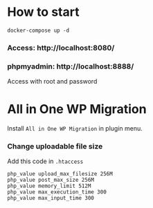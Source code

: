 # How to start
```
docker-compose up -d
```

### Access: http://localhost:8080/

### phpmyadmin: http://localhost:8888/
Access with root and password

# All in One WP Migration
Install `All in One WP Migration` in plugin menu.

### Change uploadable file size
Add this code in `.htaccess`

```
php_value upload_max_filesize 256M
php_value post_max_size 256M
php_value memory_limit 512M
php_value max_execution_time 300
php_value max_input_time 300
```